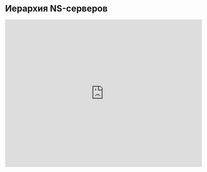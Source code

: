 # Иерархия NS-серверов
<iframe width="640" height="480" src="https://www.youtube.com/embed/EXuRhfztWdo?list=PLU-TUGRFxOHjGFH9FgsIatv0HB9fAcAgH" frameborder="0" allowfullscreen></iframe>
